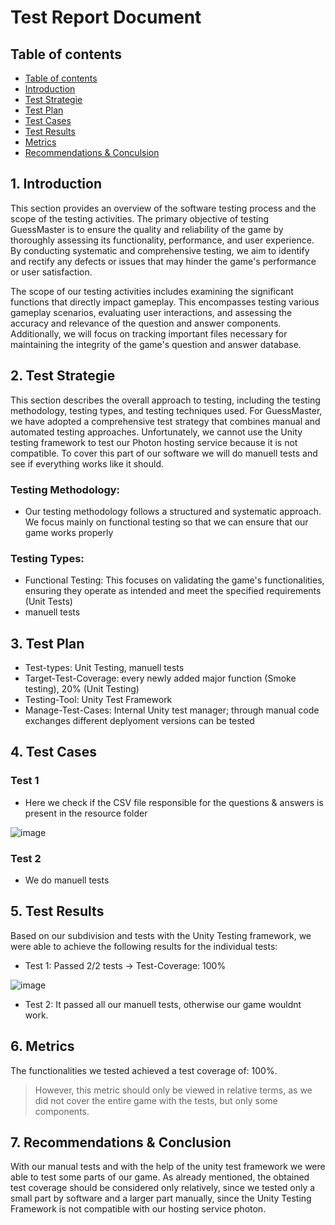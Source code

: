 # Test Report Document

## Table of contents

- [Table of contents](https://github.com/Tiaaam/GuessMaster/blob/master/docs/Test_Report.md#table-of-contents)
- [Introduction](https://github.com/Tiaaam/GuessMaster/blob/master/docs/Test_Report.md#1-introduction)
- [Test Strategie](https://github.com/Tiaaam/GuessMaster/blob/master/docs/Test_Report.md#2-test-strategie)
- [Test Plan](https://github.com/Tiaaam/GuessMaster/blob/master/docs/Test_Report.md#3-test-plan)
- [Test Cases](https://github.com/Tiaaam/GuessMaster/blob/master/docs/Test_Report.md#4-test-cases)
- [Test Results](https://github.com/Tiaaam/GuessMaster/blob/master/docs/Test_Report.md#5-test-results)
- [Metrics](https://github.com/Tiaaam/GuessMaster/blob/master/docs/Test_Report.md#6-metrics)
- [Recommendations & Conculsion](https://github.com/Tiaaam/GuessMaster/blob/master/docs/Test_Report.md#7-recommendations--conclusion)



## 1. Introduction

This section provides an overview of the software testing process and the scope of the testing activities. The primary objective of testing GuessMaster is to ensure the quality and reliability of the game by thoroughly assessing its functionality, performance, and user experience. By conducting systematic and comprehensive testing, we aim to identify and rectify any defects or issues that may hinder the game's performance or user satisfaction.

The scope of our testing activities includes examining the significant functions that directly impact gameplay. This encompasses testing various gameplay scenarios, evaluating user interactions, and assessing the accuracy and relevance of the question and answer components. Additionally, we will focus on tracking important files necessary for maintaining the integrity of the game's question and answer database.

## 2. Test Strategie

This section describes the overall approach to testing, including the testing methodology, testing types, and testing techniques used. For GuessMaster, we have adopted a comprehensive test strategy that combines manual and automated testing approaches. Unfortunately, we cannot use the Unity testing framework to test our Photon hosting service because it is not compatible. To cover this part of our software we will do manuell tests and see if everything works like it should. 

### Testing Methodology:
- Our testing methodology follows a structured and systematic approach. We focus mainly on functional testing so that we can ensure that our game works properly

### Testing Types: 
- Functional Testing: This focuses on validating the game's functionalities, ensuring they operate as intended and meet the specified requirements (Unit Tests)
- manuell tests 

## 3. Test Plan

- Test-types: Unit Testing, manuell tests
- Target-Test-Coverage: every newly added major function (Smoke testing), 20% (Unit Testing)
- Testing-Tool: Unity Test Framework
- Manage-Test-Cases: Internal Unity test manager; through manual code exchanges different deplyoment versions can be tested

## 4. Test Cases

### Test 1

- Here we check if the CSV file responsible for the questions & answers is present in the resource folder

![image](https://github.com/Tiaaam/GuessMaster/assets/62339676/df719a81-a2b3-4175-92e8-5809712e7538)

### Test 2

- We do manuell tests 


## 5. Test Results

Based on our subdivision and tests with the Unity Testing framework, we were able to achieve the following results for the individual tests:

- Test 1: Passed 2/2 tests -> Test-Coverage: 100%

![image](https://github.com/Tiaaam/GuessMaster/assets/62339676/2686dbf6-68b3-4674-af87-f93bd1037b0a)

- Test 2: It passed all our manuell tests, otherwise our game wouldnt work. 

## 6. Metrics

The functionalities we tested achieved a test coverage of: 100%. 

> However, this metric should only be viewed in relative terms, as we did not cover the entire game with the tests, but only some components.

## 7. Recommendations & Conclusion

With our manual tests and with the help of the unity test framework we were able to test some parts of our game. As already mentioned, the obtained test coverage should be considered only relatively, since we tested only a small part by software and a larger part manually, since the Unity Testing Framework is not compatible with our hosting service photon.



